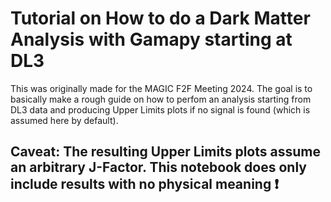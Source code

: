 # Tutorial on How to do a Dark Matter Analysis with Gamapy starting at DL3

This was originally made for the MAGIC F2F Meeting 2024. 
The goal is to basically make a rough guide on how to perfom an analysis starting from DL3 data and producing Upper Limits plots if no signal is found (which is assumed here by default).

## **Caveat: The resulting Upper Limits plots assume an arbitrary J-Factor. This notebook does only include results with no physical meaning ❗**


